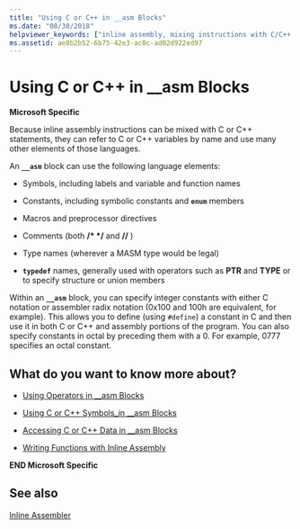 ```yaml
---
title: "Using C or C++ in __asm Blocks"
ms.date: "08/30/2018"
helpviewer_keywords: ["inline assembly, mixing instructions with C/C++ statements", "symbols, in __asm blocks", "macros, __asm blocks", "preprocessor directives, used in __asm blocks", "type names, used in __asm blocks", "preprocessor directives", "preprocessor, directives", "constants, in __asm blocks", "comments, in __asm blocks", "typedef names, used in __asm blocks", "__asm keyword [C++], C/C++ elements in"]
ms.assetid: ae8b2b52-6b75-42e3-ac0c-ad02d922ed97
---
```

# Using C or C++ in __asm Blocks

**Microsoft Specific**

Because inline assembly instructions can be mixed with C or C++ statements, they can refer to C or C++ variables by name and use many other elements of those languages.

An **`__asm`** block can use the following language elements:

- Symbols, including labels and variable and function names

- Constants, including symbolic constants and **`enum`** members

- Macros and preprocessor directives

- Comments (both __/\* \*/__ and __//__ )

- Type names (wherever a MASM type would be legal)

- **`typedef`** names, generally used with operators such as **PTR** and **TYPE** or to specify structure or union members

Within an **`__asm`** block, you can specify integer constants with either C notation or assembler radix notation (0x100 and 100h are equivalent, for example). This allows you to define (using `#define`) a constant in C and then use it in both C or C++ and assembly portions of the program. You can also specify constants in octal by preceding them with a 0. For example, 0777 specifies an octal constant.

## What do you want to know more about?

- [Using Operators in __asm Blocks](../../assembler/inline/using-operators-in-asm-blocks.md)

- [Using C or C++ Symbols_in __asm Blocks](../../assembler/inline/using-c-or-cpp-symbols-in-asm-blocks.md)

- [Accessing C or C++ Data in __asm Blocks](../../assembler/inline/accessing-c-or-cpp-data-in-asm-blocks.md)

- [Writing Functions with Inline Assembly](../../assembler/inline/writing-functions-with-inline-assembly.md)

**END Microsoft Specific**

## See also

[Inline Assembler](../../assembler/inline/inline-assembler.md)<br/>
